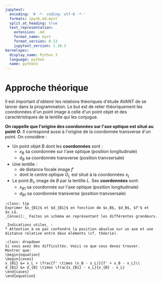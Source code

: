 ```yaml
---
jupytext:
  encoding: '# -*- coding: utf-8 -*-'
  formats: ipynb,md:myst
  split_at_heading: true
  text_representation:
    extension: .md
    format_name: myst
    format_version: 0.13
    jupytext_version: 1.10.3
kernelspec:
  display_name: Python 3
  language: python
  name: python3
---
```


# Approche théorique

Il est important d'obtenir les relations théoriques d'étude AVANT de se lancer dans la programmation. Le but est de relier théoriquement les coordonnées d'un point image à celle d'un point objet et des caractéristiques de la lentille qui les conjugue.

__On rappelle que l'origine des coordonnées sur l'axe optique est situé au point $O$.__ Il correspond aussi à l'origine de la coordonnée transverse d'un point. On considère :
* Un point objet B dont les __coordonnées__ sont :
    * $x_B$ sa coordonnée sur l'axe optique (position longitudinale)
    * $d_B$ sa coordonnée transverse (position tranvsersale)
* Une lentille :
    * de distance focale image $f'$
    * dont le centre optique $O_L$ est situé à la coordonnées $x_L$
* Le point $B_1$, image de $B$ par la lentille $L$. Ses __coordonnées__ sont:
    * $x_{B1}$ sa coordonnée sur l'axe optique (position longitudinale)
    * $d_{B1}$ sa coordonnée transverse (position tranvsersale)

````{admonition} Exercice
:class: tip
Exprimer $x_{B1}$ et $d_{B1}$ en fonction de $x_B$, $d_B$, $f'$ et $x_L$.  
_Conseil:_ Faites un schéma en représentant les différentes grandeurs.
````
```{hint}
_Indications utiles_ :
* Attention à ne pas confondre la position absolue sur un axe et une distance relative entre deux éléments (cf. théorie).
```
````{hint}
:class: dropdown
Si vous avez des difficultés. Voici ce que vous devez trouver.
Montrer que:
\begin{equation}
\begin{cases}
x_{B1} &= x_L + \frac{f' \times (x_B - x_L)}{f' + x_B - x_L}\\
d_{B1} &= d_{B} \times \frac{x_{B1} - x_L}{x_{B} - x_L}
\end{cases}
\end{equation}
````